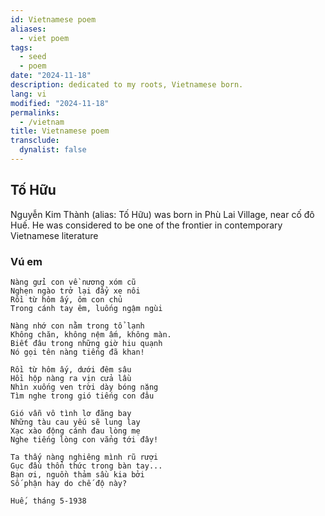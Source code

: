 ```yaml
---
id: Vietnamese poem
aliases:
  - viet poem
tags:
  - seed
  - poem
date: "2024-11-18"
description: dedicated to my roots, Vietnamese born.
lang: vi
modified: "2024-11-18"
permalinks:
  - /vietnam
title: Vietnamese poem
transclude:
  dynalist: false
---
```


## Tố Hữu

Nguyễn Kim Thành (alias: Tố Hữu) was born in Phù Lai Village, near cố đô Huế. He was considered to be one of the frontier in contemporary Vietnamese literature

### Vú em

```poetry
Nàng gửi con về nương xóm cũ
Nghẹn ngào trở lại đẩy xe nôi
Rồi từ hôm ấy, ôm con chủ
Trong cánh tay êm, luống ngậm ngùi

Nàng nhớ con nằm trong tổ lạnh
Không chăn, không nệm ấm, không màn.
Biết đâu trong những giờ hiu quạnh
Nó gọi tên nàng tiếng đã khan!

Rồi từ hôm ấy, dưới đêm sâu
Hồi hộp nàng ra vịn cửa lầu
Nhìn xuống ven trời dày bóng nặng
Tìm nghe trong gió tiếng con đâu

Gió vẫn vô tình lơ đãng bay
Những tàu cau yếu sẽ lung lay
Xạc xào động cánh đau lòng mẹ
Nghe tiếng lòng con vẳng tới đây!

Ta thấy nàng nghiêng mình rũ rượi
Gục đầu thổn thức trong bàn tay...
Bạn ơi, nguồn thảm sầu kia bởi
Số phận hay do chế độ này?

Huế, tháng 5-1938
```
